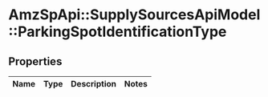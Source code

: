 # AmzSpApi::SupplySourcesApiModel::ParkingSpotIdentificationType

## Properties
Name | Type | Description | Notes
------------ | ------------- | ------------- | -------------


